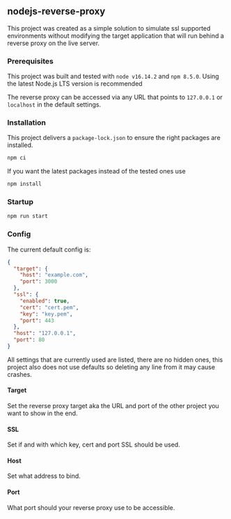 ## nodejs-reverse-proxy
This project was created as a simple solution to simulate ssl supported environments without modifying the target
application that will run behind a reverse proxy on the live server.

### Prerequisites
This project was built and tested with `node v16.14.2` and `npm 8.5.0`. Using the latest Node.js LTS version is recommended

The reverse proxy can be accessed via any URL that points to `127.0.0.1` or `localhost` in the default settings.
### Installation
This project delivers a `package-lock.json` to ensure the right packages are installed.
```bash
npm ci
```

If you want the latest packages instead of the tested ones use 
```bash
npm install
```

### Startup
```bash
npm run start
```

### Config
The current default config is:
```json
{
  "target": {
    "host": "example.com",
    "port": 3000
  },
  "ssl": {
    "enabled": true,
    "cert": "cert.pem",
    "key": "key.pem",
    "port": 443
  },
  "host": "127.0.0.1",
  "port": 80
}
```
All settings that are currently used are listed, there are no hidden ones, this project also does not use defaults so
deleting any line from it may cause crashes.

#### Target
Set the reverse proxy target aka the URL and port of the other project you want to show in the end.

#### SSL
Set if and with which key, cert and port SSL should be used.

#### Host
Set what address to bind.

#### Port
What port should your reverse proxy use to be accessible.
